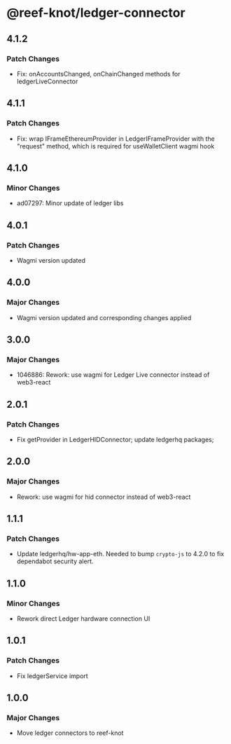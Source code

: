 # @reef-knot/ledger-connector

## 4.1.2

### Patch Changes

- Fix: onAccountsChanged, onChainChanged methods for ledgerLiveConnector

## 4.1.1

### Patch Changes

- Fix: wrap IFrameEthereumProvider in LedgerIFrameProvider with the "request" method, which is required for useWalletClient wagmi hook

## 4.1.0

### Minor Changes

- ad07297: Minor update of ledger libs

## 4.0.1

### Patch Changes

- Wagmi version updated

## 4.0.0

### Major Changes

- Wagmi version updated and corresponding changes applied

## 3.0.0

### Major Changes

- 1046886: Rework: use wagmi for Ledger Live connector instead of web3-react

## 2.0.1

### Patch Changes

- Fix getProvider in LedgerHIDConnector; update ledgerhq packages;

## 2.0.0

### Major Changes

- Rework: use wagmi for hid connector instead of web3-react

## 1.1.1

### Patch Changes

- Update ledgerhq/hw-app-eth. Needed to bump `crypto-js` to 4.2.0 to fix dependabot security alert.

## 1.1.0

### Minor Changes

- Rework direct Ledger hardware connection UI

## 1.0.1

### Patch Changes

- Fix ledgerService import

## 1.0.0

### Major Changes

- Move ledger connectors to reef-knot
